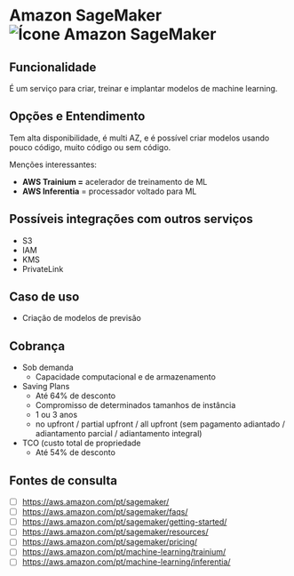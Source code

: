 # Amazon SageMaker ![Ícone Amazon SageMaker](https://icon.icepanel.io/AWS/svg/Machine-Learning/SageMaker.svg)
 
## Funcionalidade  
É um serviço para criar, treinar e implantar modelos de machine learning.


## Opções e Entendimento  
Tem alta disponibilidade, é multi AZ, e é possível criar modelos usando pouco código, muito código ou sem código.

Menções interessantes:
-   **AWS Trainium =**  acelerador de treinamento de ML
-   **AWS Inferentia**  = processador voltado para ML


## Possíveis integrações com outros serviços  
-   S3
-   IAM
-   KMS
-   PrivateLink


## Caso de uso  
-   Criação de modelos de previsão


## Cobrança  
-   Sob demanda
    -   Capacidade computacional e de armazenamento
-   Saving Plans
    -   Até 64% de desconto
    -   Compromisso de determinados tamanhos de instância
    -   1 ou 3 anos
    -   no upfront / partial upfront / all upfront (sem pagamento adiantado / adiantamento parcial / adiantamento integral)
-   TCO (custo total de propriedade
    -   Até 54% de desconto


## Fontes de consulta
- [ ] https://aws.amazon.com/pt/sagemaker/
- [ ] https://aws.amazon.com/pt/sagemaker/faqs/
- [ ] https://aws.amazon.com/pt/sagemaker/getting-started/
- [ ] https://aws.amazon.com/pt/sagemaker/resources/
- [ ] https://aws.amazon.com/pt/sagemaker/pricing/
- [ ] https://aws.amazon.com/pt/machine-learning/trainium/
- [ ] https://aws.amazon.com/pt/machine-learning/inferentia/